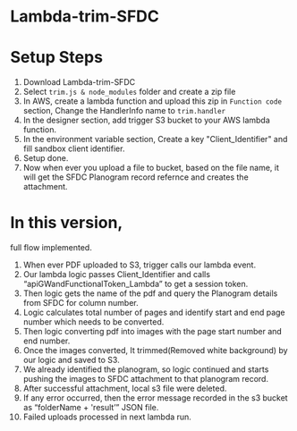 # Lambda-trim-SFDC
# Setup Steps
1. Download Lambda-trim-SFDC
2. Select `trim.js & node_modules` folder and create a zip file
3. In AWS, create a lambda function and upload this zip in `Function code` section, Change the HandlerInfo name to 
```trim.handler``` 
4. In the designer section, add trigger S3 bucket to your AWS lambda function. 
5. In the environment variable section, Create a key "Client_Identifier" and fill sandbox client identifier. 
6. Setup done.
7. Now when ever you upload a file to bucket, based on the file name, it will get the SFDC Planogram record refernce and creates the attachment.

# In this version, 
full flow implemented.
1. When ever PDF uploaded to S3, trigger calls our lambda event.
2. Our lambda logic passes Client_Identifier and calls “apiGWandFunctionalToken_Lambda” to get a session token.
3. Then logic gets the name of the pdf and query the Planogram details from SFDC for column number. 
4. Logic calculates total number of pages and identify start and end page number which needs to be converted.
5. Then logic converting pdf into images with the page start number and end number.
6. Once the images converted, It trimmed(Removed white background) by our logic and saved to S3.
7. We already identified the planogram, so logic continued and starts pushing the images to SFDC attachment to that planogram record.
8. After successful attachment, local s3 file were deleted.
9. If any error occurred, then the error message recorded in the s3 bucket as “folderName + 'result’”  JSON file.
10. Failed uploads processed in next lambda run. 


